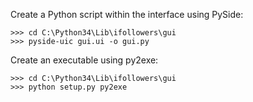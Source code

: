Create a Python script within the interface using PySide:

	>>> cd C:\Python34\Lib\ifollowers\gui
	>>> pyside-uic gui.ui -o gui.py

Create an executable using py2exe:

	>>> cd C:\Python34\Lib\ifollowers\gui
	>>> python setup.py py2exe
